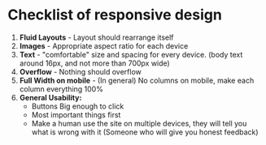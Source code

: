 # Checklist of responsive design

1. **Fluid Layouts** - Layout should rearrange itself
2. **Images** - Appropriate aspect ratio for each device
3. **Text** - "comfortable" size and spacing for every device. (body text around 16px, and not more than 700px wide)
4. **Overflow** - Nothing should overflow
5. **Full Width on mobile** - (In general) No columns on mobile, make each column everything 100%
6. **General Usability:**
   - Buttons Big enough to click
   - Most important things first
   - Make a human use the site on multiple devices, they will tell you what is wrong with it (Someone who will give you honest feedback)